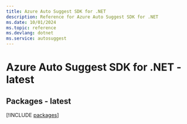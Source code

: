 ```yaml
---
title: Azure Auto Suggest SDK for .NET
description: Reference for Azure Auto Suggest SDK for .NET
ms.date: 10/01/2024
ms.topic: reference
ms.devlang: dotnet
ms.service: autosuggest
---
```

# Azure Auto Suggest SDK for .NET - latest
## Packages - latest
[!INCLUDE [packages](auto-suggest-index.md)]
